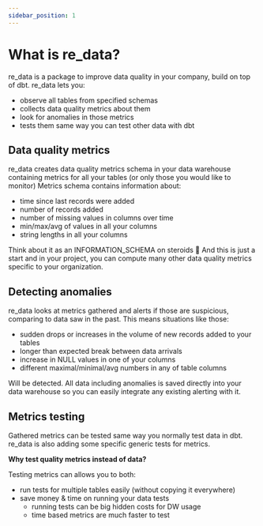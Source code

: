 ```yaml
---
sidebar_position: 1
---
```


# What is re_data?

re_data is a package to improve data quality in your company, build on top of dbt. re_data lets you:
 - observe all tables from specified schemas
 - collects data quality metrics about them 
 - look for anomalies in those metrics
 - tests them same way you can test other data with dbt

## Data quality metrics
re_data creates data quality metrics schema in your data warehouse containing metrics for all your tables (or only those you would like to monitor) Metrics schema contains information about:

 - time since last records were added
 - number of records added
 - number of missing values in columns over time
 - min/max/avg of values in all your columns
 - string lengths in all your columns

Think about it as an INFORMATION_SCHEMA on steroids 💪 And this is just a start and in your project, you can compute many other data quality metrics specific to your organization.

## Detecting anomalies
re_data looks at metrics gathered and alerts if those are suspicious, comparing to data saw in the past. This means situations like those:

 - sudden drops or increases in the volume of new records added to your tables
 - longer than expected break between data arrivals
 - increase in NULL values in one of your columns
 - different maximal/minimal/avg numbers in any of table columns

Will be detected. All data including anomalies is saved directly into your data warehouse so you can easily integrate any existing alerting with it.

## Metrics testing

Gathered metrics can be tested same way you normally test data in dbt. re_data is also adding some specific generic tests for metrics.

**Why test quality metrics instead of data?**

Testing metrics can allows you to both:
 - run tests for multiple tables easily (without copying it everywhere)
 - save money & time on running your data tests
   - running tests can be big hidden costs for DW usage
   - time based metrics are much faster to test
